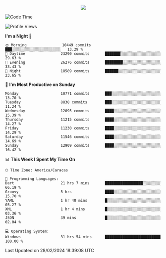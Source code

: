 <p align="center">
  <a href="http://www.github.com/thevacs">
    <img src="https://github-readme-streak-stats.herokuapp.com/?user=thevacs&stroke=ffffff&background=1c1917&ring=0891b2&fire=0891b2&currStreakNum=ffffff&currStreakLabel=0891b2&sideNums=ffffff&sideLabels=ffffff&dates=ffffff&hide_border=true" />
  </a>
</p>

<!--START_SECTION:waka-->
![Code Time](http://img.shields.io/badge/Code%20Time-2%2C055%20hrs%2033%20mins-blue)

![Profile Views](http://img.shields.io/badge/Profile%20Views-0-blue)

**I'm a Night 🦉** 

```text
🌞 Morning                10449 commits       ███░░░░░░░░░░░░░░░░░░░░░░   13.29 % 
🌆 Daytime                23290 commits       ███████░░░░░░░░░░░░░░░░░░   29.63 % 
🌃 Evening                26276 commits       ████████░░░░░░░░░░░░░░░░░   33.43 % 
🌙 Night                  18589 commits       ██████░░░░░░░░░░░░░░░░░░░   23.65 % 
```
📅 **I'm Most Productive on Sunday** 

```text
Monday                   10771 commits       ███░░░░░░░░░░░░░░░░░░░░░░   13.70 % 
Tuesday                  8838 commits        ███░░░░░░░░░░░░░░░░░░░░░░   11.24 % 
Wednesday                12095 commits       ████░░░░░░░░░░░░░░░░░░░░░   15.39 % 
Thursday                 11215 commits       ████░░░░░░░░░░░░░░░░░░░░░   14.27 % 
Friday                   11230 commits       ████░░░░░░░░░░░░░░░░░░░░░   14.29 % 
Saturday                 11546 commits       ████░░░░░░░░░░░░░░░░░░░░░   14.69 % 
Sunday                   12909 commits       ████░░░░░░░░░░░░░░░░░░░░░   16.42 % 
```


📊 **This Week I Spent My Time On** 

```text
🕑︎ Time Zone: America/Caracas

💬 Programming Languages: 
Dart                     21 hrs 7 mins       █████████████████░░░░░░░░   66.19 % 
Groovy                   5 hrs               ████░░░░░░░░░░░░░░░░░░░░░   15.70 % 
YAML                     1 hr 40 mins        █░░░░░░░░░░░░░░░░░░░░░░░░   05.27 % 
XML                      1 hr 4 mins         █░░░░░░░░░░░░░░░░░░░░░░░░   03.36 % 
JSON                     39 mins             █░░░░░░░░░░░░░░░░░░░░░░░░   02.04 % 

💻 Operating System: 
Windows                  31 hrs 54 mins      █████████████████████████   100.00 % 
```


 Last Updated on 28/02/2024 18:39:08 UTC
<!--END_SECTION:waka-->
